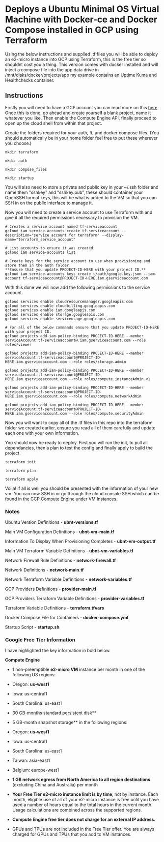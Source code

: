 # Deploys a Ubuntu Minimal OS Virtual Machine with Docker-ce and Docker Compose installed in GCP using Terraform
Using the below instructions and supplied .tf files you will be able to deploy an e2-micro instance into GCP using Terraform, this is the free tier so shouldnt cost you a thing. This version comes with docker installed and will inject a compose file into the app data drive in /mnt/disks/docker/projects/app my example contains an Uptime Kuma and Healthchecks container.

## Instructions
Firstly you will need to have a GCP account you can read more on this [here](https://cloud.google.com/free/docs/gcp-free-tier). Once this is done, go ahead and create yourself a blank project, name it whatever you like. Then enable the Compute Engine API, finally proceed to open up the cloud shell from within that project.

Create the folders required for your auth, ft,  and docker compose files. (You should automatically be in your home folder feel free to put these wherever you choose.)
```
mkdir terraform

mkdir auth

mkdir compose_files

mkdir startup
```
You will also need to store a private and public key in your ~/.ssh folder and name them "sshkey" and "sshkey.pub", these should container your OpenSSH format keys, this will be what is added to the VM so that you can SSH in on the public interface to manage it.

Now you will need to create a service account to use Terraform with and give it all the required permissions necessary to provision the VM.

```
# Creates a service account named tf-serviceaccount 
gcloud iam service-accounts create tf-serviceaccount --description="service account for terraform" --display-name="terraform_service_account"

# List accounts to ensure it was created
gcloud iam service-accounts list

# Create keys for the service account to use when provisioning and store them in the auth folder.
**Ensure that you update PROJECT-ID-HERE with your project ID.**
gcloud iam service-accounts keys create ~/auth/google-key.json --iam-account tf-serviceaccount@PROJECT-ID-HERE.iam.gserviceaccount.com
```

With this done we will now add the following permissions to the service account.

```
gcloud services enable cloudresourcemanager.googleapis.com
gcloud services enable cloudbilling.googleapis.com
gcloud services enable iam.googleapis.com
gcloud services enable storage.googleapis.com
gcloud services enable serviceusage.googleapis.com

# For all of the below commands ensure that you update PROJECT-ID-HERE with your project ID.
gcloud projects add-iam-policy-binding PROJECT-ID-HERE --member serviceAccount:tf-serviceaccount@.iam.gserviceaccount.com --role roles/viewer

gcloud projects add-iam-policy-binding PROJECT-ID-HERE --member serviceAccount:tf-serviceaccount@PROJECT-ID-HERE.iam.gserviceaccount.com --role roles/storage.admin

gcloud projects add-iam-policy-binding PROJECT-ID-HERE --member serviceAccount:tf-serviceaccount@PROJECT-ID-HERE.iam.gserviceaccount.com --role roles/compute.instanceAdmin.v1

gcloud projects add-iam-policy-binding PROJECT-ID-HERE --member serviceAccount:tf-serviceaccount@PROJECT-ID-HERE.iam.gserviceaccount.com --role roles/compute.networkAdmin

gcloud projects add-iam-policy-binding PROJECT-ID-HERE --member serviceAccount:tf-serviceaccount@PROJECT-ID-HERE.iam.gserviceaccount.com --role roles/compute.securityAdmin
```

Now you will want to copy all of the .tf files in this repo into the terraform folder we created earlier, ensure you read all of them carefully and update each one with your own information.

You should now be ready to deploy. First you will run the init, to pull all dependancies, then a plan to test the config and finally apply to build the project.
```
terraform init

terraform plan

terraform apply
```

Voila! if all is well you should be presented with the information of your new vm. You can now SSH in or go through the cloud console SSH which can be found in the GCP Compute Engine under VM Instances.

### Notes

Ubuntu Version Definitions - **ubnt-versions.tf**

Main VM Configuration Definitions - **ubnt-vm-main.tf**

Information To Display When Provisioning Completes - **ubnt-vm-output.tf**

Main VM Terraform Variable Definitions - **ubnt-vm-variables.tf**

Network Firewall Rule Definitions - **network-firewall.tf**

Network Definitions - **network-main.tf**

Network Terraform Variable Definitions - **network-variables.tf**

GCP Providers Definitions - **provider-main.tf**

GCP Providers Terraform Variable Definitions - **provider-variables.tf**

Terraform Variable Definitions - **terraform.tfvars**

Docker Compose File for Containers - **docker-compose.yml**

Startup Script - **startup.sh**

### Google Free Tier Information
I have highlighted the key information in bold below.

**Compute Engine**
* 1 non-preemptible **e2-micro VM** instance per month in one of the following US regions:
*  Oregon: **us-west1**
* Iowa: us-central1
* South Carolina: us-east1
* 30 GB-months standard persistent disk**
* 5 GB-month snapshot storage** in the following regions:
* Oregon: **us-west1**
* Iowa: us-central1
* South Carolina: us-east1
* Taiwan: asia-east1
* Belgium: europe-west1
* **1 GB network egress from North America to all region destinations** (excluding China and Australia) per month
* **Your Free Tier e2-micro instance limit is by time**, not by instance. Each month, eligible use of all of your e2-micro instance is free until you have used a number of hours equal to the total hours in the current month. Usage calculations are combined across the supported regions.

* **Compute Engine free tier does not charge for an external IP address.**

* GPUs and TPUs are not included in the Free Tier offer. You are always charged for GPUs and TPUs that you add to VM instances.
